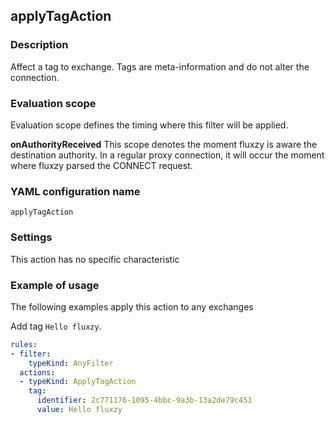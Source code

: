 ## applyTagAction

### Description

Affect a tag to exchange. Tags are meta-information and do not alter the connection.

### Evaluation scope

Evaluation scope defines the timing where this filter will be applied. 

**onAuthorityReceived** This scope denotes the moment fluxzy is aware the destination authority. In a regular proxy connection, it will occur the moment where fluxzy parsed the CONNECT request.

### YAML configuration name

    applyTagAction

### Settings

This action has no specific characteristic

### Example of usage

The following examples apply this action to any exchanges

Add tag `Hello fluxzy`.

```yaml
rules:
- filter:
    typeKind: AnyFilter
  actions:
  - typeKind: ApplyTagAction
    tag:
      identifier: 2c771176-1095-4bbc-9a3b-13a2de79c451
      value: Hello fluxzy
```



